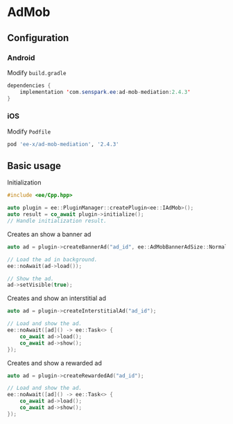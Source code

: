 # AdMob
## Configuration
### Android
Modify `build.gradle`
```java
dependencies {
    implementation 'com.senspark.ee:ad-mob-mediation:2.4.3'
}
```

### iOS
Modify `Podfile`
```ruby
pod 'ee-x/ad-mob-mediation', '2.4.3'
```

## Basic usage
Initialization
```cpp
#include <ee/Cpp.hpp>

auto plugin = ee::PluginManager::createPlugin<ee::IAdMob>();
auto result = co_await plugin->initialize();
// Handle initialization result.
```

Creates an show a banner ad
```cpp
auto ad = plugin->createBannerAd("ad_id", ee::AdMobBannerAdSize::Normal);

// Load the ad in background.
ee::noAwait(ad->load());

// Show the ad.
ad->setVisible(true);
```

Creates and show an interstitial ad
```cpp
auto ad = plugin->createInterstitialAd("ad_id");

// Load and show the ad.
ee::noAwait([ad]() -> ee::Task<> {
    co_await ad->load();
    co_await ad->show();
});
```

Creates and show a rewarded ad
```cpp
auto ad = plugin->createRewardedAd("ad_id");

// Load and show the ad.
ee::noAwait([ad]() -> ee::Task<> {
    co_await ad->load();
    co_await ad->show();
});
```